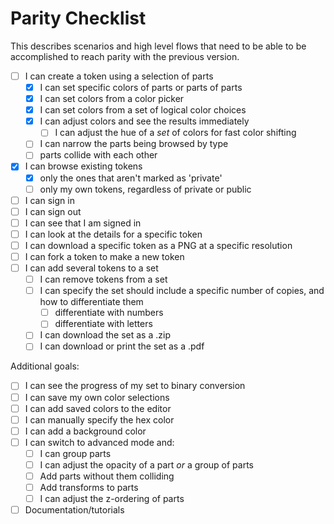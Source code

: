 # Parity Checklist

This describes scenarios and high level flows that need to be able to be accomplished to reach parity with the previous version.

- [ ] I can create a token using a selection of parts
  - [x] I can set specific colors of parts or parts of parts
  - [x] I can set colors from a color picker
  - [x] I can set colors from a set of logical color choices
  - [x] I can adjust colors and see the results immediately
    - [ ] I can adjust the hue of a _set_ of colors for fast color shifting
  - [ ] I can narrow the parts being browsed by type
  - [ ] parts collide with each other
- [x] I can browse existing tokens
  - [x] only the ones that aren't marked as 'private'
  - [ ] only my own tokens, regardless of private or public
- [ ] I can sign in
- [ ] I can sign out
- [ ] I can see that I am signed in
- [ ] I can look at the details for a specific token
- [ ] I can download a specific token as a PNG at a specific resolution
- [ ] I can fork a token to make a new token
- [ ] I can add several tokens to a set
  - [ ] I can remove tokens from a set
  - [ ] I can specify the set should include a specific number of copies, and how to differentiate them
    - [ ] differentiate with numbers
    - [ ] differentiate with letters
  - [ ] I can download the set as a .zip
  - [ ] I can download or print the set as a .pdf

Additional goals:

- [ ] I can see the progress of my set to binary conversion
- [ ] I can save my own color selections
- [ ] I can add saved colors to the editor
- [ ] I can manually specify the hex color
- [ ] I can add a background color
- [ ] I can switch to advanced mode and:
  - [ ] I can group parts
  - [ ] I can adjust the opacity of a part _or_ a group of parts
  - [ ] Add parts without them colliding
  - [ ] Add transforms to parts
  - [ ] I can adjust the z-ordering of parts
- [ ] Documentation/tutorials